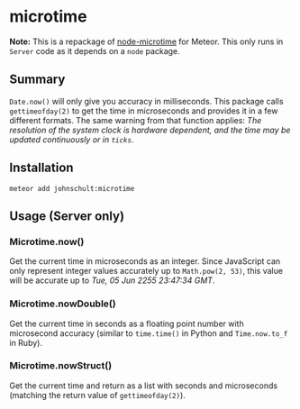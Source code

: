 # microtime

**Note:** This is a repackage of [node-microtime](https://github.com/wadey/node-microtime)
for Meteor. This only runs in `Server` code as it depends on a `node` package.

## Summary

`Date.now()` will only give you accuracy in milliseconds. This package calls
`gettimeofday(2)` to get the time in microseconds and provides it in a few
different formats. The same warning from that function applies:
_The resolution of the system clock is hardware dependent, and the time may
be updated continuously or in `ticks`._

## Installation

```
meteor add johnschult:microtime
```

## Usage (Server only)

### Microtime.now()

Get the current time in microseconds as an integer. Since JavaScript can only
represent integer values accurately up to `Math.pow(2, 53)`, this value will
be accurate up to _Tue, 05 Jun 2255 23:47:34 GMT_.

### Microtime.nowDouble()

Get the current time in seconds as a floating point number with microsecond
accuracy (similar to `time.time()` in Python and `Time.now.to_f` in Ruby).

### Microtime.nowStruct()

Get the current time and return as a list with seconds and microseconds
(matching the return value of `gettimeofday(2)`).
